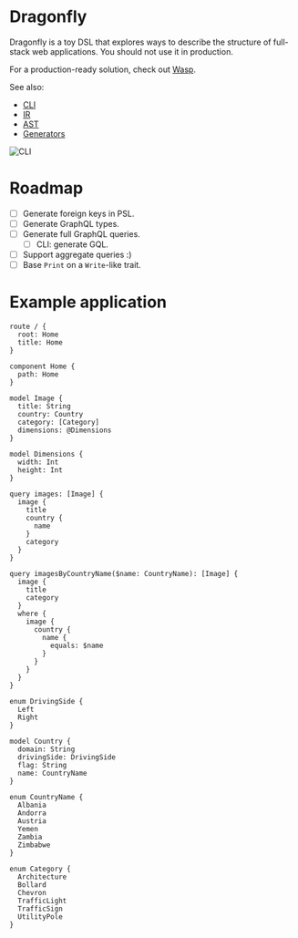 # Dragonfly

Dragonfly is a toy DSL that explores ways to describe the structure of full-stack web applications. You should not use it in production.

For a production-ready solution, check out [Wasp](https://wasp-lang.dev/).

See also:

- [CLI](src/bin/README.md)
- [IR](src/ir/README.md)
- [AST](src/ast/README.md)
- [Generators](src/generator/README.md)

![CLI](https://user-images.githubusercontent.com/578048/221036308-091fd3c5-684b-4445-bce2-81f8da1d5b6a.png)

# Roadmap

- [ ] Generate foreign keys in PSL.
- [ ] Generate GraphQL types.
- [ ] Generate full GraphQL queries.
  - [ ] CLI: generate GQL.
- [ ] Support aggregate queries :)
- [ ] Base `Print` on a `Write`-like trait.

# Example application

```dfly
route / {
  root: Home
  title: Home
}

component Home {
  path: Home
}

model Image {
  title: String
  country: Country
  category: [Category]
  dimensions: @Dimensions
}

model Dimensions {
  width: Int
  height: Int
}

query images: [Image] {
  image {
    title
    country {
      name
    }
    category
  }
}

query imagesByCountryName($name: CountryName): [Image] {
  image {
    title
    category
  }
  where {
    image {
      country {
        name {
          equals: $name
        }
      }
    }
  }
}

enum DrivingSide {
  Left
  Right
}

model Country {
  domain: String
  drivingSide: DrivingSide
  flag: String
  name: CountryName
}

enum CountryName {
  Albania
  Andorra
  Austria
  Yemen
  Zambia
  Zimbabwe
}

enum Category {
  Architecture
  Bollard
  Chevron
  TrafficLight
  TrafficSign
  UtilityPole
}
```

